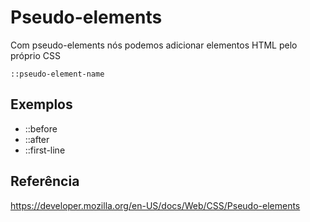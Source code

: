# Pseudo-elements

Com pseudo-elements nós podemos adicionar elementos HTML pelo próprio CSS

`::pseudo-element-name`

## Exemplos

* ::before
* ::after
* ::first-line

## Referência 

https://developer.mozilla.org/en-US/docs/Web/CSS/Pseudo-elements